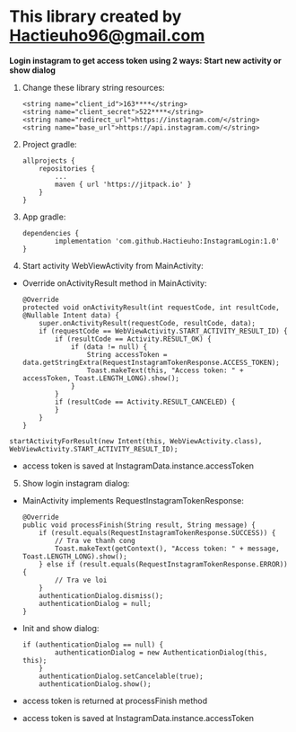 # This library created by Hactieuho96@gmail.com
**Login instagram to get access token using 2 ways: Start new activity or show dialog**
1. Change these library string resources:
    ```
    <string name="client_id">163****</string>
    <string name="client_secret">522****</string>
    <string name="redirect_url">https://instagram.com/</string>
    <string name="base_url">https://api.instagram.com/</string>
   ```
   
2. Project gradle:
    ```
    allprojects {
		repositories {
			...
			maven { url 'https://jitpack.io' }
		}
	}
    ```

3. App gradle:
    ```
    dependencies {
	        implementation 'com.github.Hactieuho:InstagramLogin:1.0'
	}
    ```

4. Start activity WebViewActivity from MainActivity:

- Override onActivityResult method in MainActivity:
    ```
    @Override
    protected void onActivityResult(int requestCode, int resultCode, @Nullable Intent data) {
        super.onActivityResult(requestCode, resultCode, data);
        if (requestCode == WebViewActivity.START_ACTIVITY_RESULT_ID) {
            if (resultCode == Activity.RESULT_OK) {
                if (data != null) {
                    String accessToken = data.getStringExtra(RequestInstagramTokenResponse.ACCESS_TOKEN);
                    Toast.makeText(this, "Access token: " + accessToken, Toast.LENGTH_LONG).show();
                }
            }
            if (resultCode == Activity.RESULT_CANCELED) {
            }
        }
    }
    ```
  
` startActivityForResult(new Intent(this, WebViewActivity.class), WebViewActivity.START_ACTIVITY_RESULT_ID); `

- access token is saved at InstagramData.instance.accessToken

5. Show login instagram dialog:

- MainActivity implements RequestInstagramTokenResponse:
    ```
    @Override
    public void processFinish(String result, String message) {
        if (result.equals(RequestInstagramTokenResponse.SUCCESS)) {
            // Tra ve thanh cong
            Toast.makeText(getContext(), "Access token: " + message, Toast.LENGTH_LONG).show();
        } else if (result.equals(RequestInstagramTokenResponse.ERROR)) {
            // Tra ve loi
        }
        authenticationDialog.dismiss();
        authenticationDialog = null;
    }
    ```
- Init and show dialog:
    ```
    if (authenticationDialog == null) {
            authenticationDialog = new AuthenticationDialog(this, this);
        }
        authenticationDialog.setCancelable(true);
        authenticationDialog.show();
    ```
  
- access token is returned at processFinish method

- access token is saved at InstagramData.instance.accessToken
